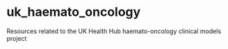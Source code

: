 # uk_haemato_oncology
Resources related to the UK Health Hub haemato-oncology clinical models project
